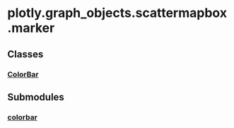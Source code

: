 # plotly.graph_objects.scattermapbox.marker

## Classes

### [ColorBar](ColorBar.md)


## Submodules

### [colorbar](colorbar-package/index.md)


